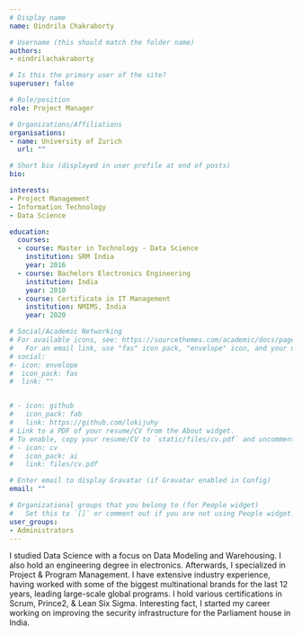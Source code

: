 ```yaml
---
# Display name
name: Oindrila Chakraborty

# Username (this should match the folder name)
authors:
- oindrilachakraborty

# Is this the primary user of the site?
superuser: false

# Role/position
role: Project Manager

# Organizations/Affiliations
organisations:
- name: University of Zurich
  url: ""

# Short bio (displayed in user profile at end of posts)
bio: 

interests:
- Project Management
- Information Technology
- Data Science

education:
  courses:
  - course: Master in Technology - Data Science
    institution: SRM India
    year: 2016
  - course: Bachelors Electronics Engineering
    institution: India
    year: 2010
  - course: Certificate in IT Management
    institution: NMIMS, India
    year: 2020

# Social/Academic Networking
# For available icons, see: https://sourcethemes.com/academic/docs/page-builder/#icons
#   For an email link, use "fas" icon pack, "envelope" icon, and your uzh email up to before the '@'.
# social:
#- icon: envelope
#  icon_pack: fas
#  link: ""


# - icon: github
#   icon_pack: fab
#   link: https://github.com/lokijuhy
# Link to a PDF of your resume/CV from the About widget.
# To enable, copy your resume/CV to `static/files/cv.pdf` and uncomment the lines below.
# - icon: cv
#   icon_pack: ai
#   link: files/cv.pdf

# Enter email to display Gravatar (if Gravatar enabled in Config)
email: ""

# Organizational groups that you belong to (for People widget)
#   Set this to `[]` or comment out if you are not using People widget.
user_groups:
- Administrators
---
```


I studied Data Science with a focus on Data Modeling and Warehousing. I also hold an engineering degree in electronics. Afterwards, I specialized in Project & Program Management. I have extensive industry experience, having worked with some of the biggest multinational brands for the last 12 years, leading large-scale global programs. I hold various certifications in Scrum, Prince2, & Lean Six Sigma. Interesting fact, I started my career working on improving the security infrastructure for the Parliament house in India.